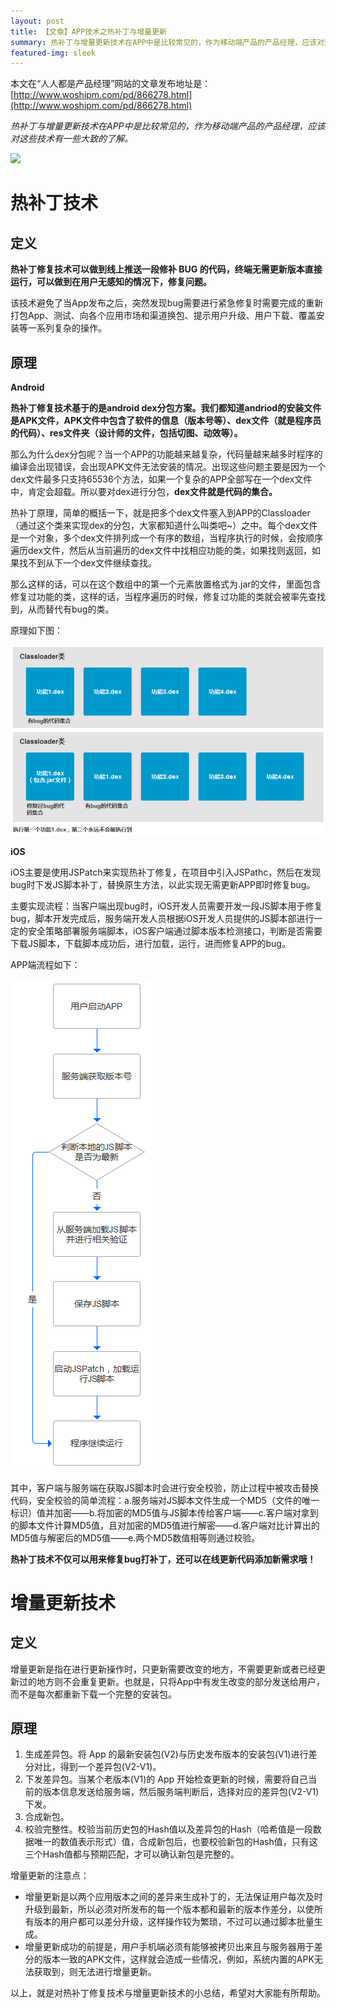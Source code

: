 ```yaml
---
layout: post
title: 【文章】APP技术之热补丁与增量更新
summary: 热补丁与增量更新技术在APP中是比较常见的，作为移动端产品的产品经理，应该对这些技术有一些大致的了解。
featured-img: sleek
---
```


本文在“人人都是产品经理”网站的文章发布地址是：[http://www.woshipm.com/pd/866278.html](http://www.woshipm.com/pd/866278.html)

*热补丁与增量更新技术在APP中是比较常见的，作为移动端产品的产品经理，应该对这些技术有一些大致的了解。*
 
![](https://lvgod.github.io/blog_img/1.jpg)

	
# 热补丁技术 #
## 定义 ##
**热补丁修复技术可以做到线上推送一段修补 BUG 的代码，终端无需更新版本直接运行，可以做到在用户无感知的情况下，修复问题。**

该技术避免了当App发布之后，突然发现bug需要进行紧急修复时需要完成的重新打包App、测试、向各个应用市场和渠道换包、提示用户升级、用户下载、覆盖安装等一系列复杂的操作。

## 原理 ##
**Android**

**热补丁修复技术基于的是android dex分包方案。我们都知道andriod的安装文件是APK文件，APK文件中包含了软件的信息（版本号等）、dex文件（就是程序员的代码）、res文件夹（设计师的文件，包括切图、动效等）。**

那么为什么dex分包呢？当一个APP的功能越来越复杂，代码量越来越多时程序的编译会出现错误，会出现APK文件无法安装的情况。出现这些问题主要是因为一个dex文件最多只支持65536个方法，如果一个复杂的APP全部写在一个dex文件中，肯定会超载。所以要对dex进行分包，**dex文件就是代码的集合。**

热补丁原理，简单的概括一下，就是把多个dex文件塞入到APP的Classloader（通过这个类来实现dex的分包，大家都知道什么叫类吧~）之中。每个dex文件是一个对象，多个dex文件排列成一个有序的数组，当程序执行的时候，会按顺序遍历dex文件，然后从当前遍历的dex文件中找相应功能的类，如果找则返回，如果找不到从下一个dex文件继续查找。

那么这样的话，可以在这个数组中的第一个元素放置格式为.jar的文件，里面包含修复过功能的类，这样的话，当程序遍历的时候，修复过功能的类就会被率先查找到，从而替代有bug的类。

原理如下图：

![](2018-08-31-APP技术之热补丁与增量更新图片/2.png)

**iOS**

iOS主要是使用JSPatch来实现热补丁修复，在项目中引入JSPathc，然后在发现bug时下发JS脚本补丁，替换原生方法，以此实现无需更新APP即时修复bug。

主要实现流程：当客户端出现bug时，iOS开发人员需要开发一段JS脚本用于修复bug，脚本开发完成后，服务端开发人员根据iOS开发人员提供的JS脚本部进行一定的安全策略部署服务端脚本，iOS客户端通过脚本版本检测接口，判断是否需要下载JS脚本，下载脚本成功后，进行加载，运行，进而修复APP的bug。

APP端流程如下：

![](2018-08-31-APP技术之热补丁与增量更新图片/3.png)

其中，客户端与服务端在获取JS脚本时会进行安全校验，防止过程中被攻击替换代码，安全校验的简单流程：a.服务端对JS脚本文件生成一个MD5（文件的唯一标识）值并加密——b.将加密的MD5值与JS脚本传给客户端——c.客户端对拿到的脚本文件计算MD5值，且对加密的MD5值进行解密——d.客户端对比计算出的MD5值与解密后的MD5值——e.两个MD5数值相等则通过校验。

**热补丁技术不仅可以用来修复bug打补丁，还可以在线更新代码添加新需求哦！**

# 增量更新技术 #
## 定义 ##

增量更新是指在进行更新操作时，只更新需要改变的地方，不需要更新或者已经更新过的地方则不会重复更新。也就是，只将App中有发生改变的部分发送给用户，而不是每次都重新下载一个完整的安装包。

## 原理 ##

1. 生成差异包。将 App 的最新安装包(V2)与历史发布版本的安装包(V1)进行差分对比，得到一个差异包(V2-V1)。
2. 下发差异包。当某个老版本(V1)的 App 开始检查更新的时候，需要将自己当前的版本信息发送给服务端，然后服务端判断后，选择对应的差异包(V2-V1)下发。
3. 合成新包。
4. 校验完整性。校验当前历史包的Hash值以及差异包的Hash（哈希值是一段数据唯一的数值表示形式）值，合成新包后，也要校验新包的Hash值，只有这三个Hash值都与预期匹配，才可以确认新包是完整的。

增量更新的注意点：

- 增量更新是以两个应用版本之间的差异来生成补丁的，无法保证用户每次及时升级到最新，所以必须对所发布的每一个版本都和最新的版本作差分，以使所有版本的用户都可以差分升级，这样操作较为繁琐，不过可以通过脚本批量生成。
- 增量更新成功的前提是，用户手机端必须有能够被拷贝出来且与服务器用于差分的版本一致的APK文件，这样就会造成一些情况，例如，系统内置的APK无法获取到，则无法进行增量更新。

以上，就是对热补丁修复技术与增量更新技术的小总结，希望对大家能有所帮助。


	